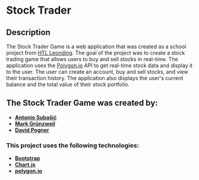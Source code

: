 # Stock Trader

## Description

The Stock Trader Game is a web application that was created as a school project from [HTL Leonding](https://www.htl-leonding.at/). The goal of the project was to create a stock trading game that allows users to buy and sell stocks in real-time. The application uses the [Polygon.io](https://polygon.io/) API to get real-time stock data and display it to the user. The user can create an account, buy and sell stocks, and view their transaction history. The application also displays the user's current balance and the total value of their stock portfolio.

## The Stock Trader Game was created by:

-   **[Antonio Subašić](https://github.com/antoniosubasic)**
-   **[Mark Grünzweil](https://github.com/m-gruen)**
-   **[David Pogner](https://github.com/David-Pogner)**

### This project uses the following technologies:

-   **[Bootstrap](https://getbootstrap.com/)**
-   **[Chart.js](https://www.chartjs.org/)**
-   **[polygon.io](https://polygon.io/)**